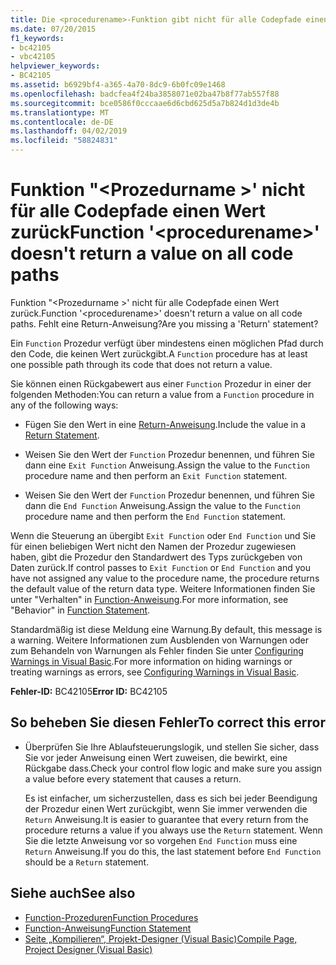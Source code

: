 ```yaml
---
title: Die <procedurename>-Funktion gibt nicht für alle Codepfade einen Wert zurück.
ms.date: 07/20/2015
f1_keywords:
- bc42105
- vbc42105
helpviewer_keywords:
- BC42105
ms.assetid: b6929bf4-a365-4a70-8dc9-6b0fc09e1468
ms.openlocfilehash: badcfea4f24ba3858071e02ba47b8f77ab557f88
ms.sourcegitcommit: bce0586f0cccaae6d6cbd625d5a7b824d1d3de4b
ms.translationtype: MT
ms.contentlocale: de-DE
ms.lasthandoff: 04/02/2019
ms.locfileid: "58824831"
---
```

# <a name="function-procedurename-doesnt-return-a-value-on-all-code-paths"></a><span data-ttu-id="06bb6-102">Funktion "\<Prozedurname >' nicht für alle Codepfade einen Wert zurück</span><span class="sxs-lookup"><span data-stu-id="06bb6-102">Function '\<procedurename>' doesn't return a value on all code paths</span></span>
<span data-ttu-id="06bb6-103">Funktion "\<Prozedurname >' nicht für alle Codepfade einen Wert zurück.</span><span class="sxs-lookup"><span data-stu-id="06bb6-103">Function '\<procedurename>' doesn't return a value on all code paths.</span></span> <span data-ttu-id="06bb6-104">Fehlt eine Return-Anweisung?</span><span class="sxs-lookup"><span data-stu-id="06bb6-104">Are you missing a 'Return' statement?</span></span>  
  
 <span data-ttu-id="06bb6-105">Ein `Function` Prozedur verfügt über mindestens einen möglichen Pfad durch den Code, die keinen Wert zurückgibt.</span><span class="sxs-lookup"><span data-stu-id="06bb6-105">A `Function` procedure has at least one possible path through its code that does not return a value.</span></span>  
  
 <span data-ttu-id="06bb6-106">Sie können einen Rückgabewert aus einer `Function` Prozedur in einer der folgenden Methoden:</span><span class="sxs-lookup"><span data-stu-id="06bb6-106">You can return a value from a `Function` procedure in any of the following ways:</span></span>  
  
-   <span data-ttu-id="06bb6-107">Fügen Sie den Wert in eine [Return-Anweisung](../../../visual-basic/language-reference/statements/return-statement.md).</span><span class="sxs-lookup"><span data-stu-id="06bb6-107">Include the value in a [Return Statement](../../../visual-basic/language-reference/statements/return-statement.md).</span></span>  
  
-   <span data-ttu-id="06bb6-108">Weisen Sie den Wert der `Function` Prozedur benennen, und führen Sie dann eine `Exit Function` Anweisung.</span><span class="sxs-lookup"><span data-stu-id="06bb6-108">Assign the value to the `Function` procedure name and then perform an `Exit Function` statement.</span></span>  
  
-   <span data-ttu-id="06bb6-109">Weisen Sie den Wert der `Function` Prozedur benennen, und führen Sie dann die `End Function` Anweisung.</span><span class="sxs-lookup"><span data-stu-id="06bb6-109">Assign the value to the `Function` procedure name and then perform the `End Function` statement.</span></span>  
  
 <span data-ttu-id="06bb6-110">Wenn die Steuerung an übergibt `Exit Function` oder `End Function` und Sie für einen beliebigen Wert nicht den Namen der Prozedur zugewiesen haben, gibt die Prozedur den Standardwert des Typs zurückgeben von Daten zurück.</span><span class="sxs-lookup"><span data-stu-id="06bb6-110">If control passes to `Exit Function` or `End Function` and you have not assigned any value to the procedure name, the procedure returns the default value of the return data type.</span></span> <span data-ttu-id="06bb6-111">Weitere Informationen finden Sie unter "Verhalten" in [Function-Anweisung](../../../visual-basic/language-reference/statements/function-statement.md).</span><span class="sxs-lookup"><span data-stu-id="06bb6-111">For more information, see "Behavior" in [Function Statement](../../../visual-basic/language-reference/statements/function-statement.md).</span></span>  
  
 <span data-ttu-id="06bb6-112">Standardmäßig ist diese Meldung eine Warnung.</span><span class="sxs-lookup"><span data-stu-id="06bb6-112">By default, this message is a warning.</span></span> <span data-ttu-id="06bb6-113">Weitere Informationen zum Ausblenden von Warnungen oder zum Behandeln von Warnungen als Fehler finden Sie unter [Configuring Warnings in Visual Basic](/visualstudio/ide/configuring-warnings-in-visual-basic).</span><span class="sxs-lookup"><span data-stu-id="06bb6-113">For more information on hiding warnings or treating warnings as errors, see [Configuring Warnings in Visual Basic](/visualstudio/ide/configuring-warnings-in-visual-basic).</span></span>  
  
 <span data-ttu-id="06bb6-114">**Fehler-ID:** BC42105</span><span class="sxs-lookup"><span data-stu-id="06bb6-114">**Error ID:** BC42105</span></span>  
  
## <a name="to-correct-this-error"></a><span data-ttu-id="06bb6-115">So beheben Sie diesen Fehler</span><span class="sxs-lookup"><span data-stu-id="06bb6-115">To correct this error</span></span>  
  
-   <span data-ttu-id="06bb6-116">Überprüfen Sie Ihre Ablaufsteuerungslogik, und stellen Sie sicher, dass Sie vor jeder Anweisung einen Wert zuweisen, die bewirkt, eine Rückgabe dass.</span><span class="sxs-lookup"><span data-stu-id="06bb6-116">Check your control flow logic and make sure you assign a value before every statement that causes a return.</span></span>  
  
     <span data-ttu-id="06bb6-117">Es ist einfacher, um sicherzustellen, dass es sich bei jeder Beendigung der Prozedur einen Wert zurückgibt, wenn Sie immer verwenden die `Return` Anweisung.</span><span class="sxs-lookup"><span data-stu-id="06bb6-117">It is easier to guarantee that every return from the procedure returns a value if you always use the `Return` statement.</span></span> <span data-ttu-id="06bb6-118">Wenn Sie die letzte Anweisung vor so vorgehen `End Function` muss eine `Return` Anweisung.</span><span class="sxs-lookup"><span data-stu-id="06bb6-118">If you do this, the last statement before `End Function` should be a `Return` statement.</span></span>  
  
## <a name="see-also"></a><span data-ttu-id="06bb6-119">Siehe auch</span><span class="sxs-lookup"><span data-stu-id="06bb6-119">See also</span></span>

- [<span data-ttu-id="06bb6-120">Function-Prozeduren</span><span class="sxs-lookup"><span data-stu-id="06bb6-120">Function Procedures</span></span>](../../../visual-basic/programming-guide/language-features/procedures/function-procedures.md)
- [<span data-ttu-id="06bb6-121">Function-Anweisung</span><span class="sxs-lookup"><span data-stu-id="06bb6-121">Function Statement</span></span>](../../../visual-basic/language-reference/statements/function-statement.md)
- [<span data-ttu-id="06bb6-122">Seite „Kompilieren“, Projekt-Designer (Visual Basic)</span><span class="sxs-lookup"><span data-stu-id="06bb6-122">Compile Page, Project Designer (Visual Basic)</span></span>](/visualstudio/ide/reference/compile-page-project-designer-visual-basic)
